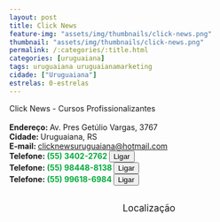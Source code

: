 ```yaml
---
layout: post
title: Click News
feature-img: "assets/img/thumbnails/click-news.png"
thumbnail: "assets/img/thumbnails/click-news.png"
permalink: /:categories/:title.html
categories: [uruguaiana]
tags: uruguaiana uruguaianamarketing
cidade: ["Uruguaiana"]
estrelas: 0-estrelas
---
```

Click News - Cursos Profissionalizantes<!-- more -->
<br/>
<br/>
<b>Endereço: </b>Av. Pres Getúlio Vargas, 3767<br />
<b>Cidade: </b>Uruguaiana, RS<br />
<b>E-mail: </b>clicknewsuruguaiana@hotmail.com<br />
<b>Telefone: <span style="color: #00ab3a;">(55) 3402-2762</span> <a href="tel:5534022762"><button class="ligar">Ligar</button></a></b><br />
<b>Telefone: <span style="color: #00ab3a;">(55) 98448-8138</span> <a href="tel:55984488138"><button class="ligar">Ligar</button></a></b><br />
<b>Telefone: <span style="color: #00ab3a;">(55) 99618-6984</span> <a href="tel:55996186984"><button class="ligar">Ligar</button></a></b><br />

<br />
<style>
      #map {
        height: 400px;
        width: 100%;
       }
    </style>

<div style="font-size: larger; text-align: center;">
Localização</div>
<div id="map">
<script>
      function initMap() {
        var uluru = {lat: -29.758206, lng: -57.075457};
        var map = new google.maps.Map(document.getElementById('map'), {
          zoom: 17,
          center: uluru
        });
        var marker = new google.maps.Marker({
          position: uluru,
          map: map
        });
      }
    </script>
    <script async="" defer="" src="https://maps.googleapis.com/maps/api/js?key=AIzaSyBnzAZHXcLn5tKVEurubbL8vjqpRLda7dc&callback=initMap">
    </script>
</div>
